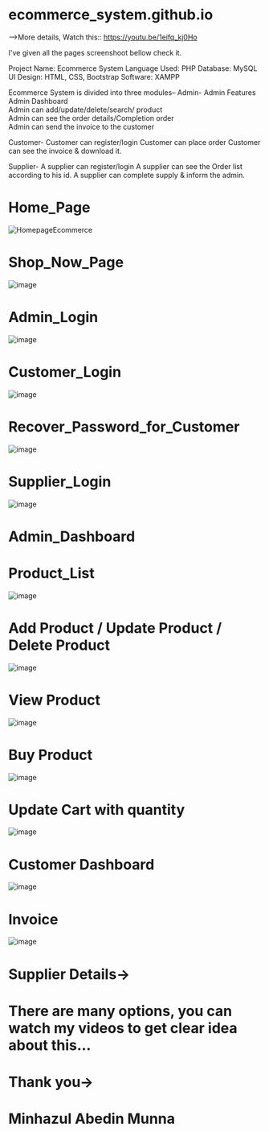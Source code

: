 # ecommerce_system.github.io
-->More details, Watch this:: https://youtu.be/1eifq_kj0Ho

I've given all the pages screenshoot bellow check it.

 Project Name:   Ecommerce System 
 Language Used:  PHP 
 Database:       MySQL  
 UI Design:      HTML, CSS, Bootstrap 
 Software:       XAMPP 

Ecommerce System is divided into three modules–
Admin-
Admin Features      
Admin Dashboard      
Admin can add/update/delete/search/ product      
Admin can see the order details/Completion order     
Admin can send the invoice to the customer   

Customer- 
Customer can register/login 
Customer can place order 
Customer can see the invoice & download it.  

Supplier- 
A supplier can register/login 
A supplier can see the Order list according to his id. 
A supplier can complete supply & inform the admin.

# Home_Page

![HomepageEcommerce](https://user-images.githubusercontent.com/64527538/178772098-b45a80b5-b743-44e3-96f7-00f473537a66.png)

# Shop_Now_Page

![image](https://user-images.githubusercontent.com/64527538/178772655-6b69c62c-34ff-4a53-b2f7-628fb95281eb.png)

# Admin_Login

![image](https://user-images.githubusercontent.com/64527538/178772884-11bafdc4-c7bd-472d-bca9-69170196591a.png)

# Customer_Login

![image](https://user-images.githubusercontent.com/64527538/178773057-e7087577-33d9-4293-bcf4-73165f9bf94f.png)

# Recover_Password_for_Customer

![image](https://user-images.githubusercontent.com/64527538/178773633-6bbcf931-d667-4306-900d-87fc4a76746d.png)

# Supplier_Login

![image](https://user-images.githubusercontent.com/64527538/178773369-60cdce83-5f54-4485-9147-d073b1bc6ddc.png)

# Admin_Dashboard


# Product_List

![image](https://user-images.githubusercontent.com/64527538/178774083-7f74158e-6ba1-40a2-8aaf-d17510c5feb4.png)

# Add Product / Update Product / Delete Product

![image](https://user-images.githubusercontent.com/64527538/178775231-52a67449-a26f-4b3f-86da-203cfae22415.png)

# View Product

![image](https://user-images.githubusercontent.com/64527538/178775474-f6fa035b-7c6e-4ca1-b72f-b987fa04e4b7.png)

# Buy Product

![image](https://user-images.githubusercontent.com/64527538/178775772-a65029a9-b162-45b9-beae-a99f2e7a6291.png)

# Update Cart with quantity

![image](https://user-images.githubusercontent.com/64527538/178776025-8c318bbc-817d-46af-a68d-e0da42040ab4.png)

# Customer Dashboard

![image](https://user-images.githubusercontent.com/64527538/178776262-ecd91f5d-a289-473c-9a7b-442b97b10762.png)

# Invoice

![image](https://user-images.githubusercontent.com/64527538/178776378-1398ab5b-ab18-401c-b4a2-c621105ef2d7.png)

# Supplier Details->

# There are many options, you can watch my videos to get clear idea about this...

# Thank you->
# Minhazul Abedin Munna
